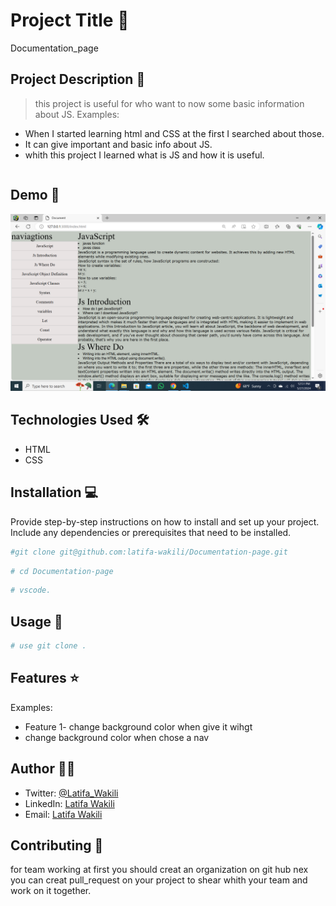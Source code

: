 # Project Title 🚀
Documentation_page
## Project Description 📝

> this project is useful for who want to now some basic information about JS.
Examples:

- When I started learning html and CSS at the first I searched about those.
- It can give important and basic info about JS.
- whith this project I learned what is JS and how it is useful.
```
```
## Demo 📸

![Demo](pic.png)

## Technologies Used 🛠️

- HTML
- CSS


## Installation 💻

Provide step-by-step instructions on how to install and set up your project. Include any dependencies or prerequisites that need to be installed.

```bash
#git clone git@github.com:latifa-wakili/Documentation-page.git
```

```bash
# cd Documentation-page
```
```bash
# vscode.
```

## Usage 🎯

```bash
# use git clone .
```

## Features ⭐

Examples:

- Feature 1- change background color when give it wihgt
- change background color when chose a nav


## Author 👩‍💻
- Twitter: [@Latifa_Wakili](https://x.com/WakiliLatifa?t=wlHTh8JuyFprQsN_hZQGWQ&s=08)
- LinkedIn: [Latifa Wakili](https://www.linkedin.com/in/latifa-wakili-68423b277?utm_source=share&utm_campaign=share_via&utm_content=profile&utm_medium=android_app)
- Email: [Latifa Wakili](saavenwakili@gmail.com)

## Contributing 🤝
for team working at first you should creat an organization on git hub nex you can creat pull_request on your project to shear whith your team and work on it together.

